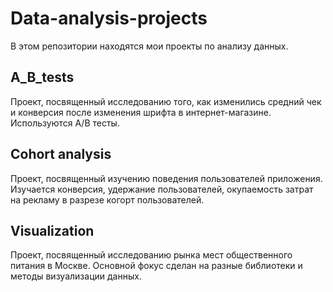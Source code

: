 # Data-analysis-projects
В этом репозитории находятся мои проекты по анализу данных.

## A_B_tests
Проект, посвященный исследованию того, как изменились средний чек и конверсия после изменения шрифта в интернет-магазине. Используются A/B тесты.

## Cohort analysis
Проект, посвященный изучению поведения пользователей приложения. Изучается конверсия, удержание пользователей, окупаемость затрат на рекламу в разрезе когорт пользователей.

## Visualization
Проект, посвященный исследованию рынка мест общественного питания в Москве. Основной фокус сделан на разные библиотеки и методы визуализации данных.
